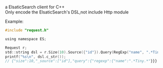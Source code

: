 
a ElsaticSearch client for C++  
Only encode the ElsaticSearch's DSL,not include Http module  

Example:
```c
#include "request.h"

using namespace ES;

Request r;
std::string dsl = r.Size(10).Source({"id"}).Query(RegExp("name", ".*Tiny.*"));
printf("%s\n", dsl.c_str());
// {"size":10,"_source":["id"],"query":{"regexp":{"name":".*Tiny.*"}}}
```
